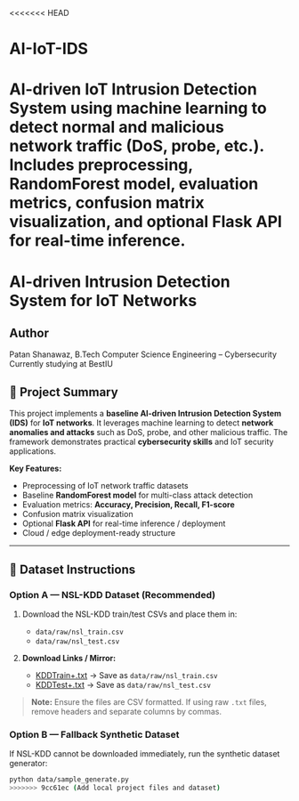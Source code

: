 <<<<<<< HEAD
# AI-IoT-IDS
AI-driven IoT Intrusion Detection System using machine learning to detect normal and malicious network traffic (DoS, probe, etc.). Includes preprocessing, RandomForest model, evaluation metrics, confusion matrix visualization, and optional Flask API for real-time inference.
=======
# AI-driven Intrusion Detection System for IoT Networks

## Author
Patan Shanawaz, B.Tech Computer Science Engineering – Cybersecurity  
Currently studying at BestIU

## 📝 Project Summary
This project implements a **baseline AI-driven Intrusion Detection System (IDS)** for **IoT networks**. It leverages machine learning to detect **network anomalies and attacks** such as DoS, probe, and other malicious traffic. The framework demonstrates practical **cybersecurity skills** and IoT security applications.

**Key Features:**
- Preprocessing of IoT network traffic datasets
- Baseline **RandomForest model** for multi-class attack detection
- Evaluation metrics: **Accuracy, Precision, Recall, F1-score**
- Confusion matrix visualization
- Optional **Flask API** for real-time inference / deployment
- Cloud / edge deployment-ready structure

---

## 🔗 Dataset Instructions

### Option A — NSL-KDD Dataset (Recommended)
1. Download the NSL-KDD train/test CSVs and place them in:
   - `data/raw/nsl_train.csv`
   - `data/raw/nsl_test.csv`

2. **Download Links / Mirror:**
   - [KDDTrain+.txt](https://www.unb.ca/cic/datasets/nsl.html) → Save as `data/raw/nsl_train.csv`
   - [KDDTest+.txt](https://www.unb.ca/cic/datasets/nsl.html) → Save as `data/raw/nsl_test.csv`

> **Note:** Ensure the files are CSV formatted. If using raw `.txt` files, remove headers and separate columns by commas.

### Option B — Fallback Synthetic Dataset
If NSL-KDD cannot be downloaded immediately, run the synthetic dataset generator:

```bash
python data/sample_generate.py
>>>>>>> 9cc61ec (Add local project files and dataset)
